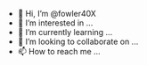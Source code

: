 - 👋 Hi, I’m @fowler40X
- 👀 I’m interested in ...
- 🌱 I’m currently learning ...
- 💞️ I’m looking to collaborate on ...
- 📫 How to reach me ...

<!---
fowler40X/fowler40X is a ✨ special ✨ repository because its `README.md` (this file) appears on your GitHub profile.
You can click the Preview link to take a look at your changes.
--->
